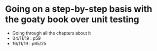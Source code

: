 # Going on a step-by-step basis with the goaty book over unit testing

- Going through all the chapters about it
- 04/11/19 : p59
- 16/11/19 : p65/25

